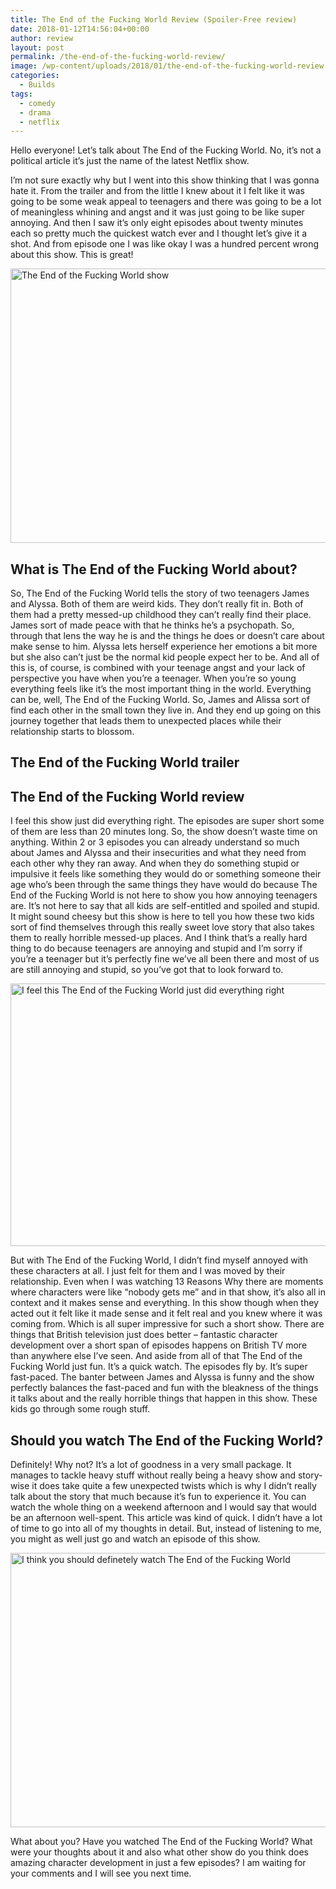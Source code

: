```yaml
---
title: The End of the Fucking World Review (Spoiler-Free review)
date: 2018-01-12T14:56:04+00:00
author: review
layout: post
permalink: /the-end-of-the-fucking-world-review/
image: /wp-content/uploads/2018/01/the-end-of-the-fucking-world-review.jpg
categories:
  - Builds
tags:
  - comedy
  - drama
  - netflix
---
```

Hello everyone! Let&#8217;s talk about The End of the Fucking World. No, it&#8217;s not a political article it&#8217;s just the name of the latest Netflix show. <!--more-->

I&#8217;m not sure exactly why but I went into this show thinking that I was gonna hate it. From the trailer and from the little I knew about it I felt like it was going to be some weak appeal to teenagers and there was going to be a lot of meaningless whining and angst and it was just going to be like super annoying. And then I saw it&#8217;s only eight episodes about twenty minutes each so pretty much the quickest watch ever and I thought let&#8217;s give it a shot. And from episode one I was like okay I was a hundred percent wrong about this show. This is great!

<img src="https://seasonedreviews.com/wp-content/uploads/2018/01/the-end-of-the-fucking-world.jpg" title="What is The End of the Fucking World about?" alt="The End of the Fucking World show" width="780" height="439" class="alignnone size-full wp-image-39" srcset="https://seasonedreviews.com/wp-content/uploads/2018/01/the-end-of-the-fucking-world.jpg 780w, https://seasonedreviews.com/wp-content/uploads/2018/01/the-end-of-the-fucking-world-300x169.jpg 300w, https://seasonedreviews.com/wp-content/uploads/2018/01/the-end-of-the-fucking-world-768x432.jpg 768w" sizes="(max-width: 780px) 100vw, 780px" />

## What is The End of the Fucking World about?

So, The End of the Fucking World tells the story of two teenagers James and Alyssa. Both of them are weird kids. They don&#8217;t really fit in. Both of them had a pretty messed-up childhood they can&#8217;t really find their place. James sort of made peace with that he thinks he&#8217;s a psychopath. So, through that lens the way he is and the things he does or doesn&#8217;t care about make sense to him. Alyssa lets herself experience her emotions a bit more but she also can&#8217;t just be the normal kid people expect her to be. And all of this is, of course, is combined with your teenage angst and your lack of perspective you have when you&#8217;re a teenager. When you&#8217;re so young everything feels like it&#8217;s the most important thing in the world. Everything can be, well, The End of the Fucking World. So, James and Alissa sort of find each other in the small town they live in. And they end up going on this journey together that leads them to unexpected places while their relationship starts to blossom.

## The End of the Fucking World trailer



## The End of the Fucking World review

I feel this show just did everything right. The episodes are super short some of them are less than 20 minutes long. So, the show doesn&#8217;t waste time on anything. Within 2 or 3 episodes you can already understand so much about James and Alyssa and their insecurities and what they need from each other why they ran away. And when they do something stupid or impulsive it feels like something they would do or something someone their age who&#8217;s been through the same things they have would do because The End of the Fucking World is not here to show you how annoying teenagers are. It&#8217;s not here to say that all kids are self-entitled and spoiled and stupid. It might sound cheesy but this show is here to tell you how these two kids sort of find themselves through this really sweet love story that also takes them to really horrible messed-up places. And I think that&#8217;s a really hard thing to do because teenagers are annoying and stupid and I&#8217;m sorry if you&#8217;re a teenager but it&#8217;s perfectly fine we&#8217;ve all been there and most of us are still annoying and stupid, so you&#8217;ve got that to look forward to.

<img src="https://seasonedreviews.com/wp-content/uploads/2018/01/end-of-the-fucking-world-trailer.png" title="The End of the Fucking World review" alt="I feel this The End of the Fucking World just did everything right" width="620" height="420" class="alignnone size-full wp-image-42" srcset="https://seasonedreviews.com/wp-content/uploads/2018/01/end-of-the-fucking-world-trailer.png 620w, https://seasonedreviews.com/wp-content/uploads/2018/01/end-of-the-fucking-world-trailer-300x203.png 300w" sizes="(max-width: 620px) 100vw, 620px" />

But with The End of the Fucking World, I didn&#8217;t find myself annoyed with these characters at all. I just felt for them and I was moved by their relationship. Even when I was watching 13 Reasons Why there are moments where characters were like &#8220;nobody gets me&#8221; and in that show, it&#8217;s also all in context and it makes sense and everything. In this show though when they acted out it felt like it made sense and it felt real and you knew where it was coming from. Which is all super impressive for such a short show. There are things that British television just does better &#8211; fantastic character development over a short span of episodes happens on British TV more than anywhere else I&#8217;ve seen. And aside from all of that The End of the Fucking World just fun. It&#8217;s a quick watch. The episodes fly by. It&#8217;s super fast-paced. The banter between James and Alyssa is funny and the show perfectly balances the fast-paced and fun with the bleakness of the things it talks about and the really horrible things that happen in this show. These kids go through some rough stuff.

## Should you watch The End of the Fucking World?

Definitely! Why not? It&#8217;s a lot of goodness in a very small package. It manages to tackle heavy stuff without really being a heavy show and story-wise it does take quite a few unexpected twists which is why I didn&#8217;t really talk about the story that much because it&#8217;s fun to experience it. You can watch the whole thing on a weekend afternoon and I would say that would be an afternoon well-spent. This article was kind of quick. I didn&#8217;t have a lot of time to go into all of my thoughts in detail. But, instead of listening to me, you might as well just go and watch an episode of this show.

<img src="https://seasonedreviews.com/wp-content/uploads/2018/01/the-end-of-the-fucking-world-2.jpg" title="Should you watch The End of the Fucking World?" alt="I think you should definetely watch The End of the Fucking World" width="780" height="439" class="size-full wp-image-41" srcset="https://seasonedreviews.com/wp-content/uploads/2018/01/the-end-of-the-fucking-world-2.jpg 780w, https://seasonedreviews.com/wp-content/uploads/2018/01/the-end-of-the-fucking-world-2-300x169.jpg 300w, https://seasonedreviews.com/wp-content/uploads/2018/01/the-end-of-the-fucking-world-2-768x432.jpg 768w" sizes="(max-width: 780px) 100vw, 780px" />

What about you? Have you watched The End of the Fucking World? What were your thoughts about it and also what other show do you think does amazing character development in just a few episodes? I am waiting for your comments and I will see you next time.